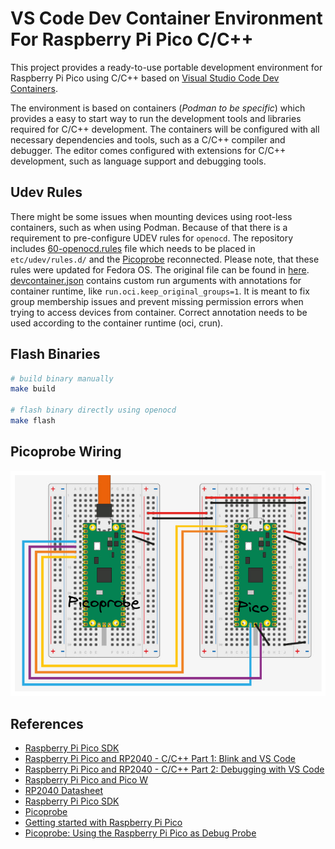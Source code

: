 # VS Code Dev Container Environment For Raspberry Pi Pico C/C++

This project provides a ready-to-use portable development environment for Raspberry Pi Pico using C/C++ based on [Visual Studio Code Dev Containers](https://code.visualstudio.com/docs/devcontainers/containers).

The environment is based on containers (*Podman to be specific*) which provides a easy to start way to run the development tools and libraries required for C/C++ development. The containers will be configured with all necessary dependencies and tools, such as a C/C++ compiler and debugger. The editor comes configured with extensions for C/C++ development, such as language support and debugging tools.

## Udev Rules

There might be some issues when mounting devices using root-less containers, such as when using Podman. Because of that there is a requirement to pre-configure UDEV rules for `openocd`. The repository includes [60-openocd.rules](./60-openocd.rules) file which needs to be placed in `etc/udev/rules.d/` and the [Picoprobe](https://github.com/raspberrypi/picoprobe) reconnected. Please note, that these rules were updated for Fedora OS. The original file can be found in [here](https://raw.githubusercontent.com/raspberrypi/openocd/rp2040/contrib/60-openocd.rules). [devcontainer.json](./devcontainer.json) contains custom run arguments with annotations for container runtime, like `run.oci.keep_original_groups=1`. It is meant to fix group membership issues and prevent missing permission errors when trying to access devices from container. Correct annotation needs to be used according to the container runtime (oci, crun).


## Flash Binaries

```bash
# build binary manually
make build

# flash binary directly using openocd
make flash
```

## Picoprobe Wiring

![wiring diagram](./picoprobe-conncetion.png)


## References

- [Raspberry Pi Pico SDK](https://github.com/raspberrypi/pico-sdk)
- [Raspberry Pi Pico and RP2040 - C/C++ Part 1: Blink and VS Code](https://www.digikey.lt/en/maker/projects/raspberry-pi-pico-and-rp2040-cc-part-1-blink-and-vs-code/7102fb8bca95452e9df6150f39ae8422)
- [Raspberry Pi Pico and RP2040 - C/C++ Part 2: Debugging with VS Code](https://www.digikey.be/en/maker/projects/raspberry-pi-pico-and-rp2040-cc-part-2-debugging-with-vs-code/470abc7efb07432b82c95f6f67f184c0)
- [Raspberry Pi Pico and Pico W](https://www.raspberrypi.com/documentation/microcontrollers/raspberry-pi-pico.html)
- [RP2040 Datasheet](https://datasheets.raspberrypi.com/rp2040/rp2040-datasheet.pdf)
- [Raspberry Pi Pico SDK](https://github.com/raspberrypi/pico-sdk)
- [Picoprobe](https://github.com/raspberrypi/picoprobe)
- [Getting started with Raspberry Pi Pico](https://datasheets.raspberrypi.com/pico/getting-started-with-pico.pdf)
- [Picoprobe: Using the Raspberry Pi Pico as Debug Probe](https://mcuoneclipse.com/2022/09/17/picoprobe-using-the-raspberry-pi-pico-as-debug-probe/)

